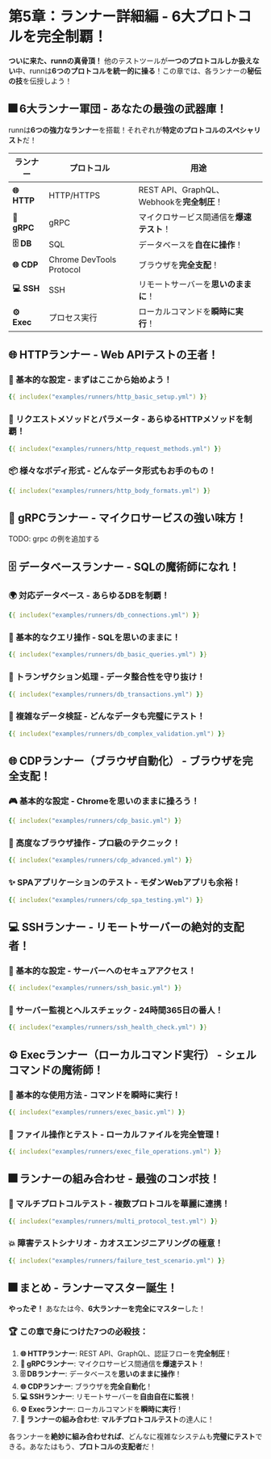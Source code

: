 # 第5章：ランナー詳細編 - 6大プロトコルを完全制覇！

**ついに来た、runnの真骨頂！** 他のテストツールが**一つのプロトコルしか扱えない**中、runnは**6つのプロトコルを統一的に操る**！この章では、各ランナーの**秘伝の技**を伝授しよう！

## 🎆 6大ランナー軍団 - あなたの最強の武器庫！

runnは**6つの強力なランナー**を搭載！それぞれが**特定のプロトコルのスペシャリスト**だ！

| ランナー | プロトコル | 用途 |
|----------|------------|------|
| **🌐 HTTP** | HTTP/HTTPS | REST API、GraphQL、Webhookを**完全制圧**！ |
| **🔗 gRPC** | gRPC | マイクロサービス間通信を**爆速テスト**！ |
| **🗄️ DB** | SQL | データベースを**自在に操作**！ |
| **🌐 CDP** | Chrome DevTools Protocol | ブラウザを**完全支配**！ |
| **💻 SSH** | SSH | リモートサーバーを**思いのままに**！ |
| **⚙️ Exec** | プロセス実行 | ローカルコマンドを**瞬時に実行**！ |

## 🌐 HTTPランナー - Web APIテストの王者！

### 🚀 基本的な設定 - まずはここから始めよう！

```yaml
{{ includex("examples/runners/http_basic_setup.yml") }}
```

### 🎨 リクエストメソッドとパラメータ - あらゆるHTTPメソッドを制覇！

```yaml
{{ includex("examples/runners/http_request_methods.yml") }}
```

### 📦 様々なボディ形式 - どんなデータ形式もお手のもの！

```yaml
{{ includex("examples/runners/http_body_formats.yml") }}
```

## 🔗 gRPCランナー - マイクロサービスの強い味方！

TODO: grpc の例を追加する

## 🗄️ データベースランナー - SQLの魔術師になれ！

### 🌍 対応データベース - あらゆるDBを制覇！

```yaml
{{ includex("examples/runners/db_connections.yml") }}
```

### 📝 基本的なクエリ操作 - SQLを思いのままに！

```yaml
{{ includex("examples/runners/db_basic_queries.yml") }}
```

### 🔄 トランザクション処理 - データ整合性を守り抜け！

```yaml
{{ includex("examples/runners/db_transactions.yml") }}
```

### 🧩 複雑なデータ検証 - どんなデータも完璧にテスト！

```yaml
{{ includex("examples/runners/db_complex_validation.yml") }}
```

## 🌐 CDPランナー（ブラウザ自動化） - ブラウザを完全支配！

### 🎮 基本的な設定 - Chromeを思いのままに操ろう！

```yaml
{{ includex("examples/runners/cdp_basic.yml") }}
```

### 🎪 高度なブラウザ操作 - プロ級のテクニック！

```yaml
{{ includex("examples/runners/cdp_advanced.yml") }}
```

### ✨ SPAアプリケーションのテスト - モダンWebアプリも余裕！

```yaml
{{ includex("examples/runners/cdp_spa_testing.yml") }}
```

## 💻 SSHランナー - リモートサーバーの絶対的支配者！

### 🔑 基本的な設定 - サーバーへのセキュアアクセス！

```yaml
{{ includex("examples/runners/ssh_basic.yml") }}
```

### 📏 サーバー監視とヘルスチェック - 24時間365日の番人！

```yaml
{{ includex("examples/runners/ssh_health_check.yml") }}
```

## ⚙️ Execランナー（ローカルコマンド実行） - シェルコマンドの魔術師！

### 🚀 基本的な使用方法 - コマンドを瞬時に実行！

```yaml
{{ includex("examples/runners/exec_basic.yml") }}
```

### 📁 ファイル操作とテスト - ローカルファイルを完全管理！

```yaml
{{ includex("examples/runners/exec_file_operations.yml") }}
```

## 🎆 ランナーの組み合わせ - 最強のコンボ技！

### 🌈 マルチプロトコルテスト - 複数プロトコルを華麗に連携！

```yaml
{{ includex("examples/runners/multi_protocol_test.yml") }}
```

### 💥 障害テストシナリオ - カオスエンジニアリングの極意！

```yaml
{{ includex("examples/runners/failure_test_scenario.yml") }}
```

## 🎆 まとめ - ランナーマスター誕生！

**やったぞ！** あなたは今、**6大ランナーを完全にマスター**した！

### 🏆 この章で身につけた7つの必殺技：

1. **🌐 HTTPランナー**: REST API、GraphQL、認証フローを**完全制圧**！
2. **🔗 gRPCランナー**: マイクロサービス間通信を**爆速テスト**！
3. **🗄️ DBランナー**: データベースを**思いのままに操作**！
4. **🌐 CDPランナー**: ブラウザを**完全自動化**！
5. **💻 SSHランナー**: リモートサーバーを**自由自在に監視**！
6. **⚙️ Execランナー**: ローカルコマンドを**瞬時に実行**！
7. **🌈 ランナーの組み合わせ**: **マルチプロトコルテスト**の達人に！

各ランナーを**絶妙に組み合わせれば**、どんなに複雑なシステムも**完璧にテスト**できる。あなたはもう、**プロトコルの支配者**だ！
